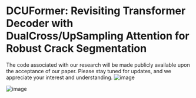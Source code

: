 # DCUFormer: Revisiting Transformer Decoder with DualCross/UpSampling Attention for Robust Crack Segmentation
The code associated with our research will be made publicly available upon the acceptance of our paper. Please stay tuned for updates, and we appreciate your interest and understanding.
![image](https://github.com/SHAN-JH/DCUFormer/assets/155554187/b304e161-bd0e-43c5-b012-caa0d3fee8be)

![image](https://github.com/SHAN-JH/DCUFormer/assets/155554187/f19db75b-0a18-4dbb-b182-4e5db6c3e244)

